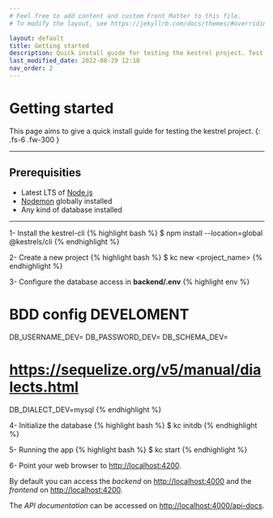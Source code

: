 ```yaml
---
# Feel free to add content and custom Front Matter to this file.
# To modify the layout, see https://jekyllrb.com/docs/themes/#overriding-theme-defaults

layout: default
title: Getting started
description: Quick install guide for testing the kestrel project. Test it now !
last_modified_date: 2022-08-29 12:10
nav_order: 2
---
```


# Getting started

This page aims to give a quick install guide for testing the kestrel project.
{: .fs-6 .fw-300 }

---

## Prerequisities

- Latest LTS of [Node.js](https://nodejs.org/en/)
- [Nodemon](https://www.npmjs.com/package/nodemon) globally installed
- Any kind of database installed

---

1- Install the kestrel-cli
{% highlight bash %}
$ npm install --location=global @kestrels/cli
{% endhighlight %}

2- Create a new project
{% highlight bash %}
$ kc new <project_name>
{% endhighlight %}

3- Configure the database access in **backend/.env**
{% highlight env %}

# BDD config DEVELOMENT
DB_USERNAME_DEV=
DB_PASSWORD_DEV=
DB_SCHEMA_DEV=

# https://sequelize.org/v5/manual/dialects.html
DB_DIALECT_DEV=mysql
{% endhighlight %}

4- Initialize the database
{% highlight bash %}
$ kc initdb
{% endhighlight %}

5- Running the app
{% highlight bash %}
$ kc start
{% endhighlight %}

6- Point your web browser to [http://localhost:4200](http://localhost:4200).

By default you can access the _backend_ on [http://localhost:4000](http://localhost:4000) and the _frontend_ on [http://localhost:4200](http://localhost:4200).

The _API documentation_ can be accessed on [http://localhost:4000/api-docs](http://localhost:4000/api-docs).
